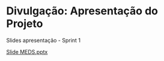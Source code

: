 # Divulgação: Apresentação do Projeto

Slides apresentação - Sprint 1

[Slide MEDS.pptx](https://github.com/ICEI-PUC-Minas-PPLES-TI/PLF-ES-2021-2-TI1-7924100-sistema-hospitalar/files/7274579/Slide.MEDS.pptx)
